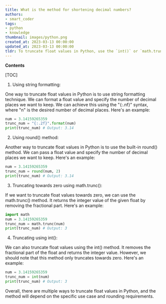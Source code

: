 ```yaml
---
title: What is the method for shortening decimal numbers?
authors:
- smart_coder
tags:
- python
- knowledge
thumbnail: images/python.png
created_at: 2023-03-13 00:00:00
updated_at: 2023-03-13 00:00:00
tldr: To truncate float values in Python, use the `int()` or `math.trunc()` functions.
---
```


**Contents**

[TOC]

1. Using string formatting:

One way to truncate float values in Python is to use string formatting technique. We can format a float value and specify the number of decimal places we want to keep. We can achieve this using the "{:.nf}" syntax, where "n" is the desired number of decimal places. Here's an example:

```python
num = 3.14159265359
trunc_num = "{:.2f}".format(num)
print(trunc_num) # Output: 3.14
```

2. Using round() method:

Another way to truncate float values in Python is to use the built-in round() method. We can pass a float value and specify the number of decimal places we want to keep. Here's an example:

```python
num = 3.14159265359
trunc_num = round(num, 2)
print(trunc_num) # Output: 3.14
```

3. Truncating towards zero using math.trunc():

If we want to truncate float values towards zero, we can use the math.trunc() method. It returns the integer value of the given float by removing the fractional part. Here's an example:

```python
import math
num = 3.14159265359
trunc_num = math.trunc(num)
print(trunc_num) # Output: 3
```

4. Truncating using int():

We can also truncate float values using the int() method. It removes the fractional part of the float and returns the integer value. However, we should note that this method only truncates towards zero. Here's an example:

```python
num = 3.14159265359
trunc_num = int(num)
print(trunc_num) # Output: 3
```

Overall, there are multiple ways to truncate float values in Python, and the method will depend on the specific use case and rounding requirements.
